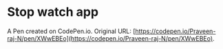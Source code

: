 # Stop watch app 

A Pen created on CodePen.io. Original URL: [https://codepen.io/Praveen-raj-N/pen/XWwEBEo](https://codepen.io/Praveen-raj-N/pen/XWwEBEo).

